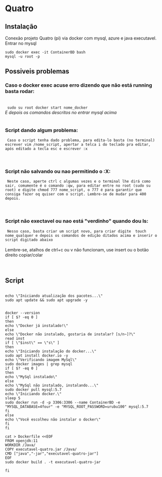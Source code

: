 # Quatro


## Instalação
Conexão projeto Quatro (pi) via docker com mysql, azure e java executavel. <br>
Entrar no mysql
```
sudo docker exec -it ContainerBD bash
mysql -u root -p
```



## Possiveis problemas <br>
### Caso o docker exec acuse erro dizendo que não está running basta rodar: <br> <br>
` 
sudo su root
docker start nome_docker
` <br>
_E depois os comandos descritos no entrar mysql acima_ <br> <br>

### Script dando algum problema: <br>
` 
Caso o script tenha dado problema, para edita-lo basta (no terminal) escrever vim /nome_script, apertar a telca i do teclado pra editar, após editado
a tecla esc e escrever :x 
`  <br><br><br>

### Script não salvando ou nao permitindo o :X: <br>
` 
Neste caso, aperte ctrl c algumas vezes e o terminal lhe dirá como sair, comumente é o comando :qw, para editar entre no root (sudo su root) e digite
chmod 777 nome_script, o 777 é para garantir que consiga fazer oq quiser com o script. Lembre-se de mudar para 400 depois.
` <br><br><br>
### Script não exectavel ou nao está "verdinho" quando dou ls: <br>
` 
Nesso caso, basta criar um script novo, para criar digite 
touch nome_qualquer e depois os comandos de edição ditados acima e inserir o script digitado abaixo
`<br><br>
Lembre-se, atalhos de ctrl+c ou v não funcionam, use insert ou o botão direito copiar/colar
<br><br><br>
## Script

```#!/bin/bash

echo \"Iniciando atualização dos pacotes...\"
sudo apt update && sudo apt upgrade -y


docker --version
if [ $? -eq 0 ]
then
echo \"Docker já instalado!\"
else
echo \"Docker não instalado, gostaria de instalar? [s/n~]?\"
read inst
if [ \"$inst\" == \"s\" ]
then
echo \"Iniciando instalação do docker...\"
sudo apt install docker.io -y
echo \"Verificando imagem MySql\"
sudo docker images | grep mysql
if [ $? -eq 0 ]
then
echo \"MySql instalado\"
else
echo \"MySql não instalado, instalando...\"
sudo docker pull mysql:5.7
echo \"Iniciando docker.\"
sleep 5
sudo docker run -d -p 3306:3306 --name ContainerBD -e "MYSQL_DATABASE=4four" -e "MYSQL_ROOT_PASSWORD=urubu100" mysql:5.7
fi
else
echo \"Você escolheu não instalar o docker\"
fi
fi

cat > Dockerfile <<EOF
FROM openjdk:11
WORKDIR /Java/
COPY executavel-quatro.jar /Java/
CMD ["java","-jar","executavel-quatro-jar"]
EOF
sudo docker build . -t executavel-quatro-jar

fi

```

